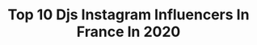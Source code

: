 ---
title: Top 10 Djs Instagram Influencers In France In 2020
description: >-
  Find top djs Instagram influencers in France in 2020. Most popular hashtags: #dj #djset #music.
platform: Instagram
hits: 117
text_top: Discover the best Instagram influencers on inBeat.
text_bottom: Our database aggregates 117 Instagram influencers like this in France for you to pitch.
profiles:
  - username: "anthonyghnassia"
    fullname: >-
      anthonyghnassia
    bio: >-
      Papa d’Indie 🌸🌺 PARISIAN PHOTOGRAPHER & DIRECTOR. CEO VisionbyAG® QLF / Getty & DJSNAKE staff | . 📝: Anthonyghnassia@hotmail.com
    location: "France"
    followers: 29137
    engagement: 301
    commentsToLikes: 0.013938
    id: ck14kiu95ppr70i19fjw8fuaj
    verified: false
    hashtags: "#coachella, #coachelladoc, #festivaldecannes, #cannesmemories"
  - username: "djcutkiller"
    fullname: >-
      CUT KILLER
    bio: >-
      https://twitch.tv/djcutkiller - Snapchat :ckcut CutKillerShow Radio - Shadyville DJ's | Skyrock - 📧 booking@djcutkiller.com #djcutkiller
    location: "France"
    followers: 57555
    engagement: 177
    commentsToLikes: 0.033675
    id: ck15szzbifo9h0i1919aaqb5r
    verified: true
    hashtags: "#dontrushdjchallenge, #cutkillershow, #backinadays, #featuringpodcast"
  - username: "ctrfcn"
    fullname: >-
      CONTREFAÇON
    bio: >-
      Music & Video 🎥 🎶 Nos derniers DJSet dispo sur YouTube👇🏻
    location: "France"
    followers: 5944
    engagement: 587
    commentsToLikes: 0.021628
    id: ck5zj6dt4h0zg0i14w1bqmg6w
    verified: true
    hashtags: "#ntm, #acidmusic, #airmax, #fashionweekparis"
  - username: "yourfavjodi"
    fullname: >-
      Sukha & Jasmeet
    bio: >-
      🌏 Viral Engagement Couple 👫 #YourFavJodi 💍 #JasMeetsSukha2017 👻 Snapchat: DJSukh
    location: "France"
    followers: 13844
    engagement: 1138
    commentsToLikes: 0.006666
    id: ck9wfzjf4r7um0j78024jryal
    verified: false
    hashtags: "#dressyourface, #bblogger, #makeupforslaves, #makeuplooks"
  - username: "calypsooverkill"
    fullname: >-
      Calypso Overkill
    bio: >-
      Drag queen 👸🏻 and part time psycho ⚔️. Sorry father for I have slayed. @jrmy.djss | Paris 🇫🇷 Business: ✉️ calypso.overkill@gmail.com
    location: "France"
    followers: 11293
    engagement: 370
    commentsToLikes: 0.021765
    id: ck5qdy8sfxue60i11sbwfl3op
    verified: false
    hashtags: "#topouflop, #fugly, #stupidlove, #chromatica"
  - username: "djsnake"
    fullname: >-
      djsnake
    bio: >-
      
    location: "France"
    followers: 7731236
    engagement: 307
    commentsToLikes: 0.016916
    id: ck0tt2vkm0x7q0i19g63zulyu
    verified: true
    hashtags: "#fumiste"
  - username: "djswagzilla"
    fullname: >-
      DJSwagzilla
    bio: >-
      Ultra Runner. 🏃🏼‍♀️ US Skyrunning Team. 🇺🇸 Passport Full Of Stamps. 🛂 Spiritual Gangster. ॐ Yogi & Plant Based Athlete. 🌱
    location: "France"
    followers: 3028
    engagement: 2120
    commentsToLikes: 0.032475
    id: ckf5pliyt6gtg0j23eks20nxt
    verified: false
    hashtags: "#lesscloudmoresky, #motivation, #snow, #skyrunning"
  - username: "iceyesee"
    fullname: >-
      IC - Music Creator
    bio: >-
      📱+160k on TikTok @iceyesee 🎵 I want to make you discover Electro Pop Music with Oriental Influences 🎶 👇🏽Listen to my New Remix of STOLT « Wild »🔊
    location: "France"
    followers: 11315
    engagement: 1004
    commentsToLikes: 0.083720
    id: ck9hd0ra9noa20j780wt943mk
    verified: false
    hashtags: "#musicianlife, #beatmakers, #newartist, #musician"
  - username: "gioliandassia"
    fullname: >-
      Giolì & Assia
    bio: >-
      Live Act/Producers/Songwriters ROLLERCOASTER ⬇️
    location: "France"
    followers: 172808
    engagement: 520
    commentsToLikes: 0.027171
    id: ck13amz4kr68h0i1965agj9pu
    verified: false
    hashtags: "#live, #outfit, #techno, #love"
  - username: "oxiamusic"
    fullname: >-
      OXIA
    bio: >-
      FR 🇫🇷 @diversionsmusic Stream from the heights of my hometown👇
    location: "France"
    followers: 36631
    engagement: 185
    commentsToLikes: 0.060437
    id: ck0u6r8vk2ovd0i195z860bun
    verified: false
    hashtags: "#grenoble, #lyondroneservice, #electronicmusic, #streaming"
---